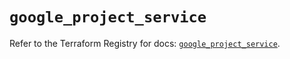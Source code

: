 # `google_project_service`

Refer to the Terraform Registry for docs: [`google_project_service`](https://registry.terraform.io/providers/hashicorp/google-beta/5.39.1/docs/resources/google_project_service).

